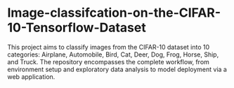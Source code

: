 # Image-classifcation-on-the-CIFAR-10-Tensorflow-Dataset
This project aims to classify images from the CIFAR-10 dataset into 10 categories: Airplane, Automobile, Bird, Cat, Deer, Dog, Frog, Horse, Ship, and Truck. The repository encompasses the complete workflow, from environment setup and exploratory data analysis to model deployment via a web application.
